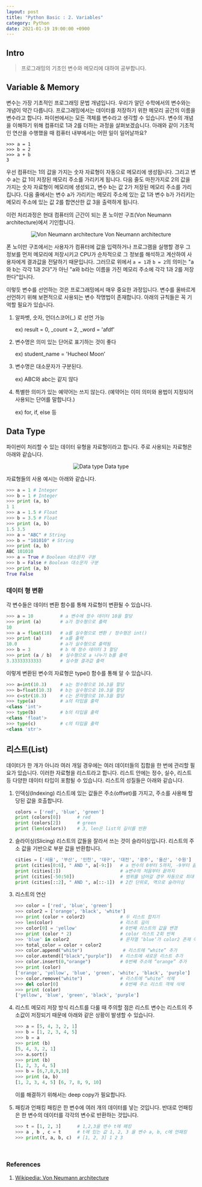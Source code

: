 ```yaml
---
layout: post
title: "Python Basic : 2. Variables"
category: Python
date: 2021-01-19 19:00:00 +0900
---
```

## Intro
>프로그래밍의 기초인 변수와 메모리에 대하여 공부합니다.

## Variable & Memory
변수는 가장 기초적인 프로그래밍 문법 개념입니다. 우리가 알던 수학에서의 변수와는 개념이 약간 다릅니다. 프로그래밍에서는 데이터를 저장하기 위한 메모리 공간의 이름을 변수라고 합니다. 파이썬에서는 모든 객체를 변수라고 생각할 수 있습니다. 변수의 개념을 이해하기 위해 컴퓨터로 1과 2를 더하는 과정을 살펴보겠습니다. 아래와 같이 기초적인 연산을 수행했을 때 컴퓨터 내부에서는 어떤 일이 일어날까요?

    >>> a = 1
    >>> b = 2
    >>> a + b
    3

우선 컴퓨터는 1의 값을 가지는 숫자 자료형이 자동으로 메모리에 생성됩니다. 그리고 변수 a는 값 1이 저장된 메모리 주소를 가리키게 됩니다. 다음 줄도 마찬가지로 2의 값을 가지는 숫자 자료형이 메모리에 생성되고, 변수 b는 값 2가 저장된 메모리 주소를 가리킵니다. 다음 줄에서는 변수 a가 가리키는 메모리 주소에 있는 값 1과 변수 b가 가리키는 메모리 주소에 있는 값 2를 합연산한 값 3을 출력하게 됩니다.

이런 처리과정은 현대 컴퓨터의 근간이 되는 폰 노이만 구조(Von Neumann architecture)에서 기인합니다.

<p align="center">
  <img src="https://user-images.githubusercontent.com/77161691/107206334-3b49a500-6a42-11eb-9927-49872debd6a4.png" alt="Von Neumann architecture"/>
   Von Neumann architecture
</p>

폰 노이만 구조에서는 사용자가 컴퓨터에 값을 입력하거나 프로그램을 실행할 경우 그 정보를 먼저 메모리에 저장시키고 CPU가 순차적으로 그 정보를 해석하고 계산하여 사용자에게 결과값을 전달하기 때문입니다. 그러므로 위에서 ```a = 1```과 ```b = 2```의 의미는 "a와 b는 각각 1과 2다"가 아닌 "a와 b라는 이름을 가진 메모리 주소에 각각 1과 2를 저장한다"입니다.

이렇듯 변수를 선언하는 것은 프로그래밍에서 매우 중요한 과정입니다. 변수를 올바르게 선언하기 위해 보편적으로 사용되는 변수 작명법이 존재합니다. 아래의 규칙들은 꼭 기억할 필요가 있습니다.

1. 알파벳, 숫자, 언더스코어(_) 로 선언 가능

    ex) result = 0, _count = 2, _word = 'afdf’

2. 변수명은 의미 있는 단어로 표기하는 것이 좋다

    ex) student_name = 'Hucheol Moon’

3. 변수명은 대소문자가 구분된다.

    ex) ABC와 abc는 같지 않다

4. 특별한 의미가 있는 예약어는 쓰지 않는다. (예약어는 이미 의미와 용법이 지정되어 사용되는 단어를 말합니다.)

    ex) for, if, else 등

## Data Type
파이썬이 처리할 수 있는 데이터 유형을 자료형이라고 합니다. 주로 사용되는 자료형은 아래와 같습니다.

<p align="center">
  <img src="https://user-images.githubusercontent.com/77161691/107348128-f8eb9b00-6b09-11eb-9d39-330a241028ab.png" alt="Data type"/>
   Data type
</p>

자료형들의 사용 예시는 아래와 같습니다.
```python
>>> a = 1 # Integer
>>> b = 1 # Integer
>>> print (a, b)
1 1
>>> a = 1.5 # Float
>>> b = 3.5 # Float
>>> print (a, b)
1.5 3.5
>>> a = "ABC" # String
>>> b = "101010" # String
>>> print (a, b)
ABC 101010
>>> a = True # Boolean 대소문자 구분
>>> b = False # Boolean 대소문자 구분
>>> print (a, b)
True False
```

### 데이터 형 변환
각 변수들은 데이터 변환 함수를 통해 자료형이 변환될 수 있습니다.
```python
>>> a = 10          # a 변수에 정수 데이터 10을 할당
>>> print (a)       # a가 정수형으로 출력
10
>>> a = float(10)   # a를 실수형으로 변환 / 정수형은 int()
>>> print (a)       # a를 출력
10.0                # a가 실수형으로 출력됨
>>> b = 3           # b 에 정수 데이터 3 할당
>>> print (a / b)   # 실수형으로 a 나누기 b를 출력
3.33333333333       # 실수형 결과값 출력
```

이렇게 변환된 변수의 자료형은 type() 함수를 통해 알 수 있습니다.
```python
>>> a=int(10.3)     # a는 정수형으로 10.3을 할당
>>> b=float(10.3)   # b는 실수형으로 10.3을 할당
>>> c=str(10.3)     # c는 문자열으로 10.3을 할당
>>> type(a)         # a의 타입을 출력
<class 'int'>
>>> type(b)         # b의 타입을 출력
<class 'float'>
>>> type(c)         # c의 타입을 출력
<class 'str'>
```

## 리스트(List)
데이터가 한 개가 아니라 여러 개일 경우에는 여러 데이터들의 집합을 한 번에 관리할 필요가 있습니다. 이러한 자료형을 리스트라고 합니다. 리스트 안에는 정수, 실수, 리스트 등 다양한 데이터 타입이 포함될 수 있습니다. 리스트의 성질들은 아래와 같습니다.

1. 인덱싱(Indexing)
    리스트에 있는 값들은 주소(offset)를 가지고, 주소를 사용해 할당된 값을 호출합니다.
    ```python
    colors = ['red', 'blue', 'green']
    print (colors[0])      # red
    print (colors[2])      # green
    print (len(colors))    # 3, len은 list의 길이를 반환
    ```

2. 슬라이싱(Slicing)
    리스트의 값들을 잘라서 쓰는 것이 슬라이싱입니다. 리스트의 주소 값을 기반으로 부분 값을 반환합니다.
    ```python
    cities = ['서울', '부산', '인천', '대구', '대전', '광주', '울산', '수원']
    print (cities[0:6], " AND ", a[-9:])   # a 번수의 0부터 5까지, -9부터 끝까지
    print (cities[:])                      # a변수의 처음부터 끝까지
    print (cities[-50:50])                 # 범위를 넘어갈 경우 자동으로 최대 범위를 지정
    print (cities[::2], " AND ", a[::-1])  # 2칸 단위로, 역으로 슬라이싱
    ```

3. 리스트의 연산
    ```python
    >>> color = ['red', 'blue', 'green']
    >>> color2 = ['orange', 'black', 'white']
    >>> print (color + color2)             # 두 리스트 합치기
    >>> len(color)                         # 리스트 길이
    >>> color[0] = 'yellow'                # 0번째 리스트의 값을 변경
    >>> print (color * 2)                  # color 리스트 2회 반복
    >>> 'blue' in color2                   # 문자열 ‘blue‘가 color2 존재 여부 반환
    >>> total_color = color + color2
   >>> color.append("white")               # 리스트에 “white” 추가
    >>> color.extend(["black","purple"])   # 리스트에 새로운 리스트 추가
    >>> color.insert(0,"orange")           # 0번째 주소에 “orange” 추가
    >>> print (color)
    ['orange', 'yellow', 'blue', 'green', 'white', 'black', 'purple']
    >>> color.remove("white")              # 리스트에 “white” 삭제
    >>> del color[0]                       # 0번째 주소 리스트 객체 삭제
    >>> print (color)
    ['yellow', 'blue', 'green', 'black', 'purple']
    ```

4. 리스트 메모리 저장 방식
    리스트를 다룰 때 주의할 점은 리스트 변수는 리스트의 주소값이 저장되기 때문에 아래와 같은 상황이 발생할 수 있습니다.
    ```python
    >>> a = [5, 4, 3, 2, 1]
    >>> b = [1, 2, 3, 4, 5]
    >>> b = a
    >>> print (b)
    [5, 4, 3, 2, 1]
    >>> a.sort()
    >>> print (b)
    [1, 2, 3, 4, 5]
    >>> b = [6,7,8,9,10]
    >>> print (a, b)
    [1, 2, 3, 4, 5] [6, 7, 8, 9, 10]
    ```

    이를 해결하기 위해서는 deep copy가 필요합니다.

5. 패킹과 언패킹
    패킹은 한 변수에 여러 개의 데이터를 넣는 것입니다. 반대로 언패킹은 한 변수의 데이터를 각각의 변수로 반환하는 것입니다.
    ```python
    >>> t = [1, 2, 3]      # 1,2,3을 변수 t에 패킹
    >>> a , b , c = t      # t에 있는 값 1, 2, 3 을 변수 a, b, c에 언패킹
    >>> print(t, a, b, c)  # [1, 2, 3] 1 2 3
    ```

<br/>

### References
1. [Wikipedia: Von Neumann architecture](https://en.wikipedia.org/wiki/Von_Neumann_architecture)
